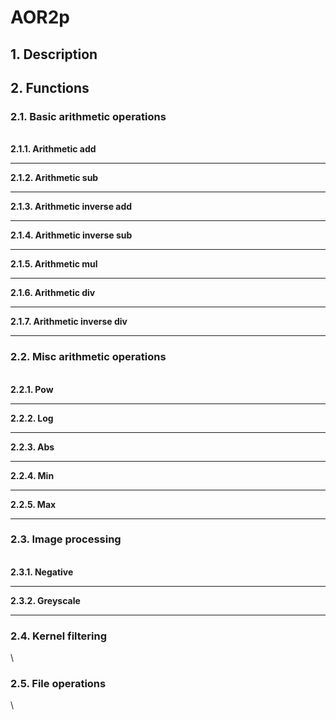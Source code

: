 # AOR2p
## 1. Description

## 2. Functions
### 2.1. Basic arithmetic operations
\
**2.1.1.  Arithmetic add**
___
**2.1.2.  Arithmetic sub**
___
**2.1.3.  Arithmetic inverse add**
___
**2.1.4.  Arithmetic inverse sub**
___
**2.1.5.  Arithmetic mul**
___
**2.1.6.  Arithmetic div**
___
**2.1.7.  Arithmetic inverse div**
___

### 2.2. Misc arithmetic operations
\
**2.2.1.  Pow**
___
**2.2.2.  Log**
___
**2.2.3.  Abs**
___
**2.2.4.  Min**
___
**2.2.5.  Max**
___
### 2.3. Image processing
\
**2.3.1.  Negative**
___
**2.3.2.  Greyscale**
___
### 2.4. Kernel filtering
\
### 2.5. File operations
\